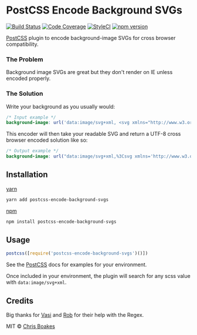 # PostCSS Encode Background SVGs
[![Build Status][travis-badge]][travis-link] [![Code Coverage][codecov-badge]][codecov-link] [![StyleCI][styleci-badge]][styleci-link] [![npm version][npm-badge-version]][npm-link]

[npm-badge-version]: https://img.shields.io/npm/v/postcss-encode-background-svgs.svg
[npm-link]: https://www.npmjs.com/package/postcss-encode-background-svgs
[travis-badge]: https://travis-ci.org/chrisboakes/postcss-encode-background-svgs.svg?branch=master
[travis-link]: https://travis-ci.org/chrisboakes/postcss-encode-background-svgs
[codecov-badge]: https://codecov.io/gh/chrisboakes/postcss-encode-background-svgs/branch/master/graph/badge.svg
[codecov-link]: https://codecov.io/gh/chrisboakes/postcss-encode-background-svgs
[styleci-badge]: https://styleci.io/repos/108150987/shield?branch=master
[styleci-link]: https://styleci.io/repos/108150987

[PostCSS](https://github.com/postcss/postcss) plugin to encode background-image SVGs for cross browser compatibility.

### The Problem
Background image SVGs are great but they don't render on IE unless encoded properly.

### The Solution
Write your background as you usually would:

```scss
/* Input example */
background-image: url('data:image/svg+xml, <svg xmlns="http://www.w3.org/2000/svg"></svg>');
```
This encoder will then take your readable SVG and return a UTF-8 cross browser encoded solution like so:

```scss
/* Output example */
background-image: url("data:image/svg+xml,%3Csvg xmlns='http://www.w3.org/2000/svg'%3E%3C/svg%3E");
```

## Installation
[yarn](https://yarnpkg.com/en/)

```sh
yarn add postcss-encode-background-svgs
```

[npm](https://www.npmjs.com/)

```sh
npm install postcss-encode-background-svgs
```

## Usage
```js
postcss([require('postcss-encode-background-svgs')()])
```

See the [PostCSS](https://github.com/postcss/postcss#usage) docs for examples for your environment.

Once included in your environment, the plugin will search for any scss value with ```data:image/svg+xml```.

## Credits

Big thanks for [Vasi](https://github.com/Vasiharan) and [Rob](https://github.com/RobDWaller) for their help with the Regex.

MIT © [Chris Boakes](https://twitter.com/cboakes)
